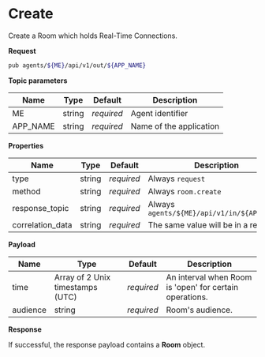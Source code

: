 # Create

Create a Room which holds Real-Time Connections.

**Request**

```bash
pub agents/${ME}/api/v1/out/${APP_NAME}
```

**Topic parameters**

Name     | Type   | Default    | Description
-------- | ------ | ---------- | ------------------
ME       | string | _required_ | Agent identifier
APP_NAME | string | _required_ | Name of the application

**Properties**

Name             | Type   | Default    | Description
---------------- | ------ | ---------- | ------------------
type             | string | _required_ | Always `request`
method           | string | _required_ | Always `room.create`
response_topic   | string | _required_ | Always `agents/${ME}/api/v1/in/${APP_NAME}`
correlation_data | string | _required_ | The same value will be in a response

**Payload**

Name     | Type                             | Default    | Description
-------- | -------------------------------- | ---------- | ------------------
time     | Array of 2 Unix timestamps (UTC) | _required_ | An interval when Room is 'open' for certain operations.
audience | string                           | _required_ | Room's audience.

**Response**

If successful, the response payload contains a **Room** object.
